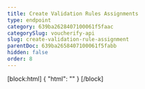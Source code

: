 ```yaml
---
title: Create Validation Rules Assignments
type: endpoint
category: 639ba2628407100061f5faac
categorySlug: voucherify-api
slug: create-validation-rule-assignment
parentDoc: 639ba2658407100061f5fabb
hidden: false
order: 8
---
```

[block:html]
{
  "html": "<style>\n[title=\"Toggle library\"] { \n  display: none; }\n.LanguagePicker-divider { \n  display: none; }\n.Playground-section3VTXuaYZivJK > .APISectionHeader3LN_-QIR0m7x {\n  display: none; }\n.LanguagePicker-languages1qVVo_v6AlP9 {\n  display: none; }\n</style>"
}
[/block]
